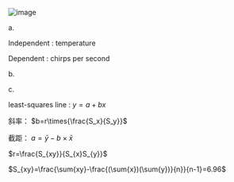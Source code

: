 ![image](https://github.com/user-attachments/assets/87e1da1c-9174-4850-8c79-49990b6bd90d)

a.

Independent : temperature

Dependent : chirps per second

b.

c.

least-squares line : $y=a+bx$

斜率： $b=r\times{\frac{S_x}{S_y}}$

截距： $a=\bar{y}-b\times{\bar{x}}$

$r=\frac{S_{xy}}{S_{x}S_{y}}$

$S_{xy}=\frac{\sum{xy}-\frac{(\sum{x})(\sum{y})}{n}}{n-1}=6.96$

